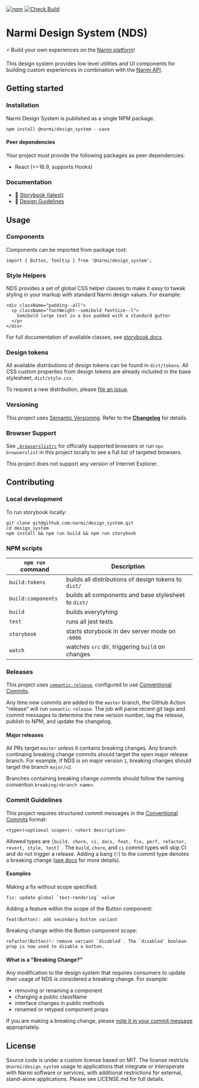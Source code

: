 [![npm](https://img.shields.io/npm/v/@narmi/design_system.svg?style=flat&color=blue)](http://www.npmjs.com/package/@narmi/design_system)
[![Check Build](https://github.com/narmi/design_system/actions/workflows/build.yaml/badge.svg)](https://github.com/narmi/design_system/actions/workflows/build.yaml)

# Narmi Design System (NDS)

⚡ Build your own experiences on the [Narmi platform](https://www.narmi.com/developers/developer-portal)!

This design system provides low level utilities and UI components for building
custom experiences in combination with the [Narmi API](https://www.narmi.com/developers/developer-portal#api).

## Getting started

### Installation
Narmi Design System is published as a single NPM package.

```
npm install @narmi/design_system --save
```

#### Peer dependencies
Your project must provide the following packages as peer dependencies:

- React (>=16.9, supports Hooks)

### Documentation

- 📖 [Storybook (latest)](https://narmi.github.io/design_system/)
- 🎨 [Design Guidelines](https://zeroheight.com/8ac87d4ba/p/446c38-narmi-design-system-nds)


## Usage

### Components
Components can be imported from package root:

```
import { Button, Tooltip } from '@narmi/design_system';
```

### Style Helpers
NDS provides a set of global CSS helper classes to make it easy to tweak
styling in your markup with standard Narmi design values. For example:

```
<div className="padding--all">
  <p className="fontWeight--semibold fontSize--l">
    Semibold large text in a box padded with a standard gutter
  </p>
</div>
```

For full documentation of available classes, see [storybook docs](https://narmi.github.io/design_system/).

### Design tokens
All available distributions of design tokens can be found in `dist/tokens`.
All CSS custom properites from design tokens are already included in the base
stylesheet, `dist/style.css`.

To request a new distribution, please [file an issue](https://github.com/narmi/design_system/issues/new/choose).

### Versioning
This project uses [Semantic Versioning](https://semver.org/spec/v2.0.0.html).
Refer to the [**Changelog**](https://github.com/narmi/design_system/blob/master/CHANGELOG.md) for details.

### Browser Support
See [`.browserslistrc`](https://github.com/narmi/design_system/blob/master/.editorconfig) for officially supported browsers or
run `npx browserslist` in this project locally to see a full list of targeted browsers.

This project does not support any version of Internet Explorer.


## Contributing

### Local development
To run storybook locally:

```
git clone git@github.com:narmi/design_system.git
cd design_system
npm install && npm run build && npm run storybook
```

### NPM scripts

`npm run` command    | Description
-------------------- | ---------------------------------------
`build:tokens`       | builds all distributions of design tokens to `dist/`
`build:components`   | builds all components and base stylesheet to `dist/`
`build`              | builds everytyhing
`test`               | runs all jest tests
`storybook`          | starts storybook in dev server mode on `:6006`
`watch`              | watches `src` dir, triggering `build` on changes

### Releases
This project uses [`semantic-release`](https://semantic-release.gitbook.io/semantic-release/),
 configured to use [Conventional Commits](https://www.conventionalcommits.org/en/v1.0.0/).

Any time new commits are added to the `master` branch, the GitHub Action "release" will run `semantic-release`. The job will
parse recent git tags and commit messages to determine the new version number, tag the release, publish to NPM, and update the changelog.

#### Major releases
All PRs target `master` unless it contains breaking changes. Any branch continaing breaking change commits should target the open major release branch.
For example, if NDS is on major version `1`, breaking changes should target the branch `major/v2`.

Branches containing breaking change commits should follow the naming convention `breaking/<branch name>`.

### Commit Guidelines
This project requires structured commit messages in the [Conventional Commits](https://www.conventionalcommits.org/en/v1.0.0/) format:

```
<type>(<optional scope>): <short description>
```

Allowed types are `[build, chore, ci, docs, feat, fix, perf, refactor, revert, style, test] `.
The `build`, `chore`, and `ci` commit types will skip CI and do not trigger a release.
Adding a bang (`!`) to the commit type denotes a breaking change ([see docs](https://www.conventionalcommits.org/en/v1.0.0/#commit-message-with-description-and-breaking-change-footer) for more details).

#### Examples

Making a fix without scope specified:
```
fix: update global `text-rendering` value
```

Adding a feature within the scope of the Button component:
```
feat(Button): add secondary button variant
```

Breaking change within the Button component scope:
```
refactor(Button)!: remove variant `disabled`. The `disabled` boolean prop is now used to disable a button.
```

#### What is a "Breaking Change?"

Any modification to the design system that requires consumers to update their usage of NDS is considered a breaking change. For example:

- removing or renaming a component
- changing a public className
- interface changes in public methods
- renamed or retyped component props

If you are making a breaking change, please [note it in your commit message](https://www.conventionalcommits.org/en/v1.0.0/#commit-message-with-description-and-breaking-change-footer) appropriately.

## License

Source code is under a custom license based on MIT. The license restricts `@narmi/design_system` usage to applications that integrate or interoperate with Narmi software or services, with additional restrictions for external, stand-alone applications. Please see LICENSE.md for full details.

